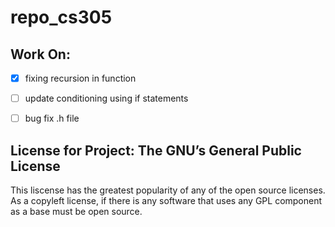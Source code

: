 # repo_cs305

## Work On: 

- [x] fixing recursion in function

- [ ] update conditioning using if statements

- [ ] bug fix .h file



## License for Project: The GNU’s General Public License 

This liscense has the greatest popularity of any of the open source licenses. As a copyleft license, if there is any software that uses any GPL component as a base must be open source. 
